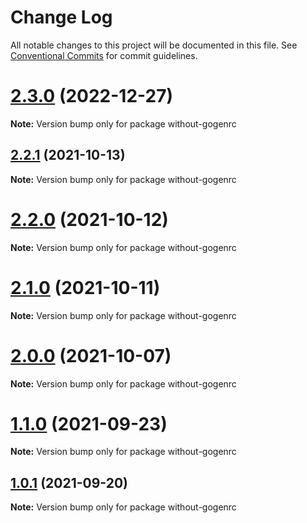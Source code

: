 # Change Log

All notable changes to this project will be documented in this file.
See [Conventional Commits](https://conventionalcommits.org) for commit guidelines.

# [2.3.0](https://github.com/ambar/gogen/compare/v2.2.1...v2.3.0) (2022-12-27)

**Note:** Version bump only for package without-gogenrc





## [2.2.1](https://github.com/ambar/gogen/compare/v2.2.0...v2.2.1) (2021-10-13)

**Note:** Version bump only for package without-gogenrc





# [2.2.0](https://github.com/ambar/gogen/compare/v2.1.0...v2.2.0) (2021-10-12)

**Note:** Version bump only for package without-gogenrc





# [2.1.0](https://github.com/ambar/gogen/compare/v2.0.0...v2.1.0) (2021-10-11)

**Note:** Version bump only for package without-gogenrc





# [2.0.0](https://github.com/ambar/gogen/compare/v1.1.1...v2.0.0) (2021-10-07)

**Note:** Version bump only for package without-gogenrc





# [1.1.0](https://github.com/ambar/gogen/compare/v1.0.1...v1.1.0) (2021-09-23)

**Note:** Version bump only for package without-gogenrc





## [1.0.1](https://github.com/ambar/gogen/compare/v0.0.7...v1.0.1) (2021-09-20)

**Note:** Version bump only for package without-gogenrc
